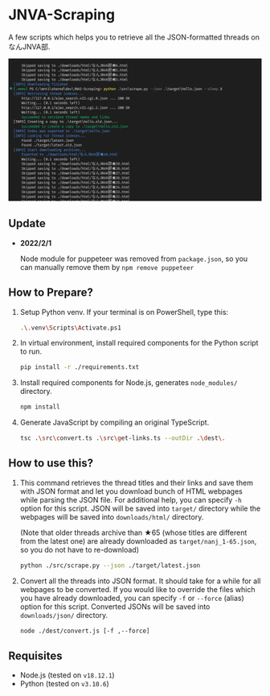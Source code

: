 # JNVA-Scraping

A few scripts which helps you to retrieve all the JSON-formatted threads on なんJNVA部.

![A console screenshot for scrape.py][A console screenshot for scrape.py]

## Update

* __2022/2/1__

    Node module for puppeteer was removed from `package.json`, so you can manually remove them by `npm remove puppeteer`

## How to Prepare?

1. Setup Python venv. If your terminal is on PowerShell, type this:

    ```bash
    .\.venv\Scripts\Activate.ps1
    ```

2. In virtual environment, install required components for the Python script to run.

    ```bash
    pip install -r ./requirements.txt
    ```

3. Install required components for Node.js, generates `node_modules/` directory.

    ```bash
    npm install
    ```

4. Generate JavaScript by compiling an original TypeScript.

    ```bash
    tsc .\src\convert.ts .\src\get-links.ts --outDir .\dest\.
    ```

## How to use this?

1. This command retrieves the thread titles and their links and save them with JSON format and let you download bunch of HTML webpages while parsing the JSON file. For additional help, you can specify `-h` option for this script. JSON will be saved into `target/` directory while the webpages will be saved into `downloads/html/` directory.

    (Note that older threads archive than ★65 (whose titles are different from the latest one) are already downloaded as `target/nanj_1-65.json`, so you do not have to re-download)

    ```bash
    python ./src/scrape.py --json ./target/latest.json
    ```

2. Convert all the threads into JSON format. It should take for a while for all webpages to be converted. If you would like to override the files which you have already downloaded, you can specify `-f` or `--force` (alias) option for this script. Converted JSONs will be saved into `downloads/json/` directory.

    ```bash
    node ./dest/convert.js [-f ,--force]
    ```

## Requisites

* Node.js (tested on `v18.12.1`)
* Python (tested on `v3.10.6`)


[A console screenshot for scrape.py]: ./readme_resources/20230201222458.png "A console screenshot for scrape.py"